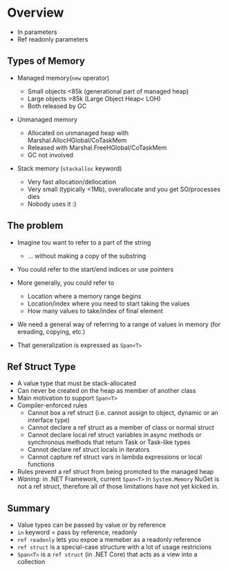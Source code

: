 ﻿# Overview
- In parameters
- Ref readonly parameters



## Types of Memory
- Managed memory(`new` operator)
	- Small objects <85k (generational part of managed heap)
	- Large objects >85k (Large Object Heap< LOH)
	- Both released by GC

- Unmanaged memory 
	- Allocated on unmanaged heap with Marshal.AllocHGlobal/CoTaskMem
	- Released with Marshal.FreeHGlobal/CoTaskMem
	- GC not involved 

- Stack memory (`stackalloc` keyword)
	- Very fast allocation/dellocation
	- Very small (typically <1Mb), overallocate and you get SO/processes dies
	- Nobody uses it :)

## The problem
- Imagine tou want to refer to a part of the string 
	- ... without making a copy of the substring

- You could refer to the start/end indices or use pointers 
- More generally, you could refer to
	- Location where a memory range begins
	- Location/index where you need to start taking the values
	- How many values to take/index of final element

- We need a general way of referring to a range of values in memory (for ereading, copying, etc.)
- That generalization is expressed as `Span<T>`

## Ref Struct Type
- A value type that must be stack-allocated 
- Can never be created on the heap as member of another class
- Main motivation to support `Span<T>`
- Compiler-enforced rules
	- Cannot box a ref struct (i.e. cannot assign to object, dynamic or an interface type)
	- Cannot declare a ref struct as a member of class or normal struct
	- Cannot declare local ref struct variables in async methods or synchronous methods that return Task or Task-like types
	- Cannot declare ref struct locals in iterators
	- Cannot capture ref struct vars in lambda expressions or local functions
- Rules prevent a ref struct from being promoted to the managed heap 
- *Waning:* in .NET Framework, current `Span<T>` in `System.Memory` NuGet is not a ref struct, therefore all of those limitations have not yet kicked in. 

## Summary 
- Value types can be passed by value or by reference
- `in` keyword = pass by reference, readonly
- `ref readonly` lets you expoe a memeber as a readonly reference
- `ref struct` is a special-case structure with a lot of usage restricions
- `Span<T>` is a `ref struct` (in .NET Core) that acts as a view into a collection